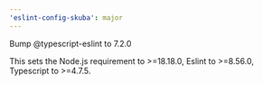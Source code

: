 ```yaml
---
'eslint-config-skuba': major
---
```


Bump @typescript-eslint to 7.2.0

This sets the Node.js requirement to >=18.18.0, Eslint to >=8.56.0, Typescript to >=4.7.5.
